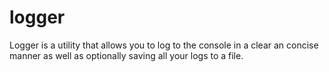 # logger
Logger is a utility that allows you to log to the console in a clear an concise manner as well as optionally saving all your logs to a file.
